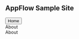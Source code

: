 
  
  <!-- <script type="text/javascript" src="{{ site.baseurl }}/samplesite.js"></script> -->
  <link rel="stylesheet" href="{{ site.baseurl }}/css/SampleSite.css">


<div class="header bg-purple">
<h2 class="bg-gold">AppFlow Sample Site</h2>
</div>
<div>
<button class="close-all-apps btn bg-gold" data-target="#MainTray">Home</button>
</div>

<div class="app-tray app-size-auto bg-purple" id="MainTray">
  <div class="app">
    <div class="app-header app-icon">
      <i class="fa fa-question-circle"></i>
    </div>
    <div class="app-content">
      <div class="row">
        <div class="app-close btn bg-gold col-xs-1">
          <i class="fa fa-arrow-left"></i>
        </div>
        <div class="col-xs-10">About</div>
        <div class="col-xs-1"></div>
      </div>
    </div>
    <div class="app-title">About</div>
  </div>
</div>
